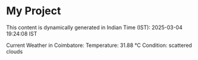 # My Project

This content is dynamically generated in Indian Time (IST): 2025-03-04 19:24:08 IST


Current Weather in Coimbatore:
Temperature: 31.88 °C
Condition: scattered clouds
